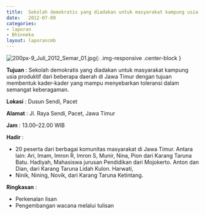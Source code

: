 ```yaml
---	
title: 	Sekolah demokratis yang diadakan untuk masyarakat kampung usia produktif dari beberapa daerah di Jawa Timur
date: 	2012-07-09
categories:	
- laporan	
- Bhinneka	
layout: laporancmb	
---	
```

	
![200px-9_Juli_2012_Semar_01.jpg](/uploads/200px-9_Juli_2012_Semar_01.jpg){: .img-responsive .center-block }	
	
**Tujuan** :	Sekolah demokratis yang diadakan untuk masyarakat kampung usia produktif dari beberapa daerah di Jawa Timur dengan tujuan membentuk kader-kader yang mampu menyebarkan toleransi dalam semangat keberagaman.
	
**Lokasi** :	Dusun Sendi, Pacet
	
**Alamat** : 	Jl. Raya Sendi, Pacet, Jawa Timur
	
**Jam** :	13.00–22.00 WIB
	
**Hadir** :	
*	20 peserta dari berbagai komunitas masyarakat di Jawa Timur. Antara lain: Ari, Imam, Imron R, Imron S, Munir, Nina, Pion dari Karang Taruna Batu. Hadiyah, Mahasiswa jurusan Pendidikan dari Mojokerto. Anton dan Dian, dari Karang Taruna Lidah Kulon. Harwati,
*	Ninik, Nining, Novik, dari Karang Taruna Ketintang.

**Ringkasan** :	
*	Perkenalan lisan
*	Pengembangan wacana melalui tulisan
